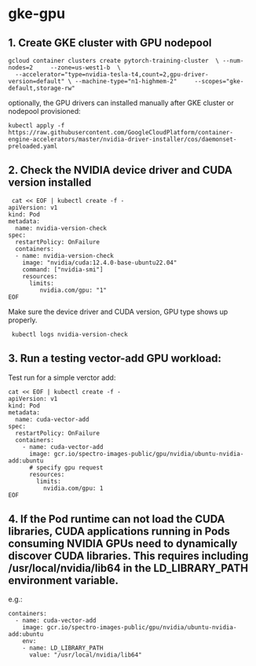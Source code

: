 # gke-gpu

## 1. Create GKE cluster with GPU nodepool

```
gcloud container clusters create pytorch-training-cluster  \ --num-nodes=2     --zone=us-west1-b  \
  --accelerator="type=nvidia-tesla-t4,count=2,gpu-driver-version=default" \ --machine-type="n1-highmem-2"     --scopes="gke-default,storage-rw"

```

optionally, the GPU drivers can installed manually after GKE cluster or nodepool provisioned:
```
kubectl apply -f https://raw.githubusercontent.com/GoogleCloudPlatform/container-engine-accelerators/master/nvidia-driver-installer/cos/daemonset-preloaded.yaml
```

## 2. Check the NVIDIA device driver and CUDA version installed
```
 cat << EOF | kubectl create -f -
apiVersion: v1
kind: Pod
metadata:
  name: nvidia-version-check
spec:
  restartPolicy: OnFailure
  containers:
  - name: nvidia-version-check
    image: "nvidia/cuda:12.4.0-base-ubuntu22.04"
    command: ["nvidia-smi"]
    resources:
      limits:
         nvidia.com/gpu: "1"
EOF
```
Make sure the device driver and CUDA version, GPU type shows up properly.

```
 kubectl logs nvidia-version-check
```

## 3. Run a testing vector-add GPU workload:
Test run for a simple verctor add:

```
cat << EOF | kubectl create -f -
apiVersion: v1
kind: Pod
metadata:
  name: cuda-vector-add
spec:
  restartPolicy: OnFailure
  containers:
    - name: cuda-vector-add
      image: gcr.io/spectro-images-public/gpu/nvidia/ubuntu-nvidia-add:ubuntu
      # specify gpu request 
      resources:
        limits:
          nvidia.com/gpu: 1
EOF
```

## 4. If the Pod runtime can not load the CUDA libraries, CUDA applications running in Pods consuming NVIDIA GPUs need to dynamically discover CUDA libraries. This requires including /usr/local/nvidia/lib64 in the LD_LIBRARY_PATH environment variable. 
e.g.:
```
containers:
  - name: cuda-vector-add
    image: gcr.io/spectro-images-public/gpu/nvidia/ubuntu-nvidia-add:ubuntu
    env:
    - name: LD_LIBRARY_PATH
      value: "/usr/local/nvidia/lib64"
```
